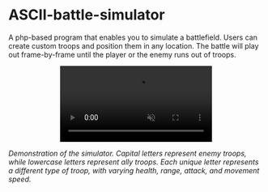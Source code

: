 # ASCII-battle-simulator
A php-based program that enables you to simulate a battlefield. Users can create custom troops and position them in any location.  The battle will play out frame-by-frame until the player or the enemy runs out of troops.

<div align = "center">
  <video controls muted src="https://github.com/c-coh/ASCII-battle-simulator/assets/119373344/5f35843f-614f-4edc-99d6-7b4f8cb48a33" alt="Demonstration of simulator"/>
</div>

*Demonstration of the simulator. Capital letters represent enemy troops, while lowercase letters represent ally troops. Each unique letter represents a different type of troop, with varying health, range, attack, and movement speed.*
